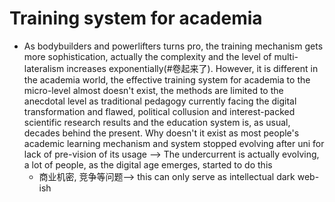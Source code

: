 # Training system for academia
- As bodybuilders and powerlifters turns pro, the training mechanism gets more sophistication, actually the complexity and the level of multi-lateralism increases exponentially(#卷起来了). However, it is different in the academia world, the effective training system for academia to the micro-level almost doesn't exist, the methods are limited to the anecdotal level as traditional pedagogy currently facing the digital transformation and flawed, political collusion and interest-packed scientific research results and the education system is, as usual, decades behind the present. Why doesn't it exist as most people's academic learning mechanism and system stopped evolving after uni for lack of pre-vision of its usage --> The undercurrent is actually evolving, a lot of people, as the digital age emerges, started to do this
  - 商业机密, 竞争等问题--> this can only serve as intellectual dark web-ish